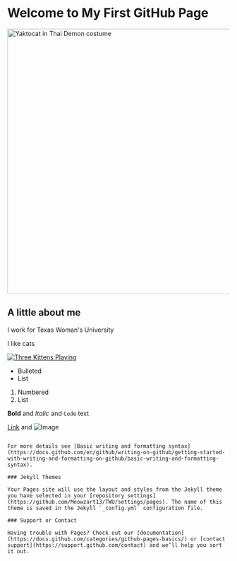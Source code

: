 <!DOCTYPE html>
<html lang="eng-US" dir="ltr" >
<head>
<meta charset="UTF-8">
  <link rel="CSSpalette" href="CSSpalette.c">
</head>
</html>

<h1> Welcome to My First GitHub Page </h1>

<div role="img" aria-label="Yaktocat">
  <img src="https://octodex.github.com/images/yaktocat.png"
  src= https://octodex.github.com/images/yaktocat.png 2x, 
        https://octodex.github.com/images/yaktocat.png 3x,
        https://octodex.github.com/images/yaktocat.png 4x, 
        alt="Yaktocat in Thai Demon costume"
    width="600" height="600">
  </div>

  <h2> A little about me </h2>
  
<p> I work for Texas Woman's University </p> 

<p> I like cats </p> 

[![Three Kittens Playing](https://www.youtube.com/watch?v=YOUTUBE_VIDEO_ID_HERE)](https://youtu.be/9jj0J9TpJsg)




- Bulleted
- List

1. Numbered
2. List

**Bold** and _Italic_ and `Code` text

[Link](url) and ![Image](src)
```

For more details see [Basic writing and formatting syntax](https://docs.github.com/en/github/writing-on-github/getting-started-with-writing-and-formatting-on-github/basic-writing-and-formatting-syntax).

### Jekyll Themes

Your Pages site will use the layout and styles from the Jekyll theme you have selected in your [repository settings](https://github.com/Meowzart13/TWU/settings/pages). The name of this theme is saved in the Jekyll `_config.yml` configuration file.

### Support or Contact

Having trouble with Pages? Check out our [documentation](https://docs.github.com/categories/github-pages-basics/) or [contact support](https://support.github.com/contact) and we’ll help you sort it out.
